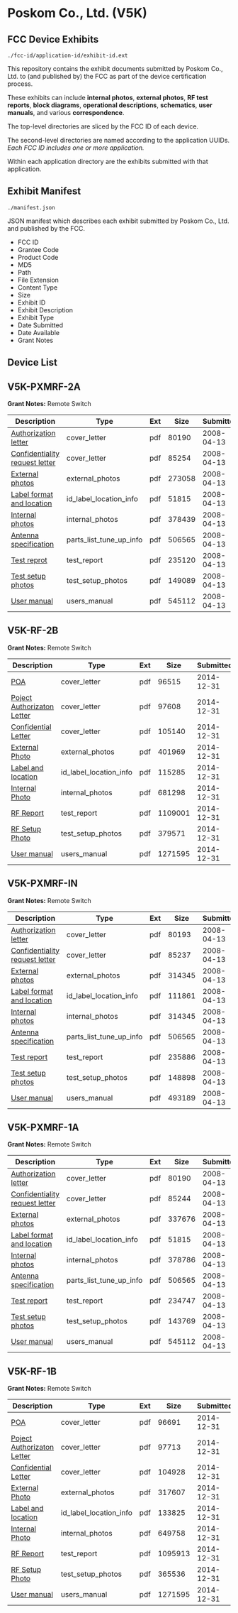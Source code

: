 # Poskom Co., Ltd. (V5K)
## FCC Device Exhibits

```
./fcc-id/application-id/exhibit-id.ext
```

This repository contains the exhibit documents submitted by Poskom Co., Ltd. to (and published by) the FCC as part of the device certification process.

These exhibits can include **internal photos**, **external photos**, **RF test reports**, **block diagrams**, **operational descriptions**, **schematics**, **user manuals**, and various **correspondence**.

The top-level directories are sliced by the FCC ID of each device.

The second-level directories are named according to the application UUIDs. *Each FCC ID includes one or more application.*

Within each application directory are the exhibits submitted with that application. 

## Exhibit Manifest

```
./manifest.json
```

JSON manifest which describes each exhibit submitted by Poskom Co., Ltd. and published by the FCC.

- FCC ID
- Grantee Code
- Product Code
- MD5
- Path
- File Extension
- Content Type
- Size
- Exhibit ID
- Exhibit Description
- Exhibit Type
- Date Submitted
- Date Available
- Grant Notes

## Device List
## V5K-PXMRF-2A
**Grant Notes:** Remote Switch

| Description | Type | Ext | Size | Submitted | Available |
| ----------- | ---- | --- | ---- | --------- | --------- |
| [Authorization letter](V5K-PXMRF-2A/78da9b82465f0ba2c6ba87cd9de5da38/927158.pdf) | cover_letter | pdf | 80190 | 2008-04-13 | 2008-04-13 |
| [Confidentiality request letter](V5K-PXMRF-2A/78da9b82465f0ba2c6ba87cd9de5da38/927159.pdf) | cover_letter | pdf | 85254 | 2008-04-13 | 2008-04-13 |
| [External photos](V5K-PXMRF-2A/78da9b82465f0ba2c6ba87cd9de5da38/927152.pdf) | external_photos | pdf | 273058 | 2008-04-13 | 2008-04-13 |
| [Label format and location](V5K-PXMRF-2A/78da9b82465f0ba2c6ba87cd9de5da38/927143.pdf) | id_label_location_info | pdf | 51815 | 2008-04-13 | 2008-04-13 |
| [Internal photos](V5K-PXMRF-2A/78da9b82465f0ba2c6ba87cd9de5da38/927153.pdf) | internal_photos | pdf | 378439 | 2008-04-13 | 2008-04-13 |
| [Antenna specification](V5K-PXMRF-2A/78da9b82465f0ba2c6ba87cd9de5da38/927133.pdf) | parts_list_tune_up_info | pdf | 506565 | 2008-04-13 | 2008-04-13 |
| [Test reprot](V5K-PXMRF-2A/78da9b82465f0ba2c6ba87cd9de5da38/927162.pdf) | test_report | pdf | 235120 | 2008-04-13 | 2008-04-13 |
| [Test setup photos](V5K-PXMRF-2A/78da9b82465f0ba2c6ba87cd9de5da38/927151.pdf) | test_setup_photos | pdf | 149089 | 2008-04-13 | 2008-04-13 |
| [User manual](V5K-PXMRF-2A/78da9b82465f0ba2c6ba87cd9de5da38/927139.pdf) | users_manual | pdf | 545112 | 2008-04-13 | 2008-04-13 |
## V5K-RF-2B
**Grant Notes:** Remote Switch

| Description | Type | Ext | Size | Submitted | Available |
| ----------- | ---- | --- | ---- | --------- | --------- |
| [POA](V5K-RF-2B/16a37e25ad8321f5bb05987d7307cbc4/2489388.pdf) | cover_letter | pdf | 96515 | 2014-12-31 | 2014-12-31 |
| [Poject Authorizaton Letter](V5K-RF-2B/16a37e25ad8321f5bb05987d7307cbc4/2489389.pdf) | cover_letter | pdf | 97608 | 2014-12-31 | 2014-12-31 |
| [Confidential Letter](V5K-RF-2B/16a37e25ad8321f5bb05987d7307cbc4/2489390.pdf) | cover_letter | pdf | 105140 | 2014-12-31 | 2014-12-31 |
| [External Photo](V5K-RF-2B/16a37e25ad8321f5bb05987d7307cbc4/2489394.pdf) | external_photos | pdf | 401969 | 2014-12-31 | 2015-06-29 |
| [Label and location](V5K-RF-2B/16a37e25ad8321f5bb05987d7307cbc4/2489395.pdf) | id_label_location_info | pdf | 115285 | 2014-12-31 | 2014-12-31 |
| [Internal Photo](V5K-RF-2B/16a37e25ad8321f5bb05987d7307cbc4/2489396.pdf) | internal_photos | pdf | 681298 | 2014-12-31 | 2015-06-29 |
| [RF Report](V5K-RF-2B/16a37e25ad8321f5bb05987d7307cbc4/2489397.pdf) | test_report | pdf | 1109001 | 2014-12-31 | 2014-12-31 |
| [RF Setup Photo](V5K-RF-2B/16a37e25ad8321f5bb05987d7307cbc4/2489398.pdf) | test_setup_photos | pdf | 379571 | 2014-12-31 | 2015-06-29 |
| [User manual](V5K-RF-2B/16a37e25ad8321f5bb05987d7307cbc4/2489386.pdf) | users_manual | pdf | 1271595 | 2014-12-31 | 2015-06-29 |
## V5K-PXMRF-IN
**Grant Notes:** Remote Switch

| Description | Type | Ext | Size | Submitted | Available |
| ----------- | ---- | --- | ---- | --------- | --------- |
| [Authorization letter](V5K-PXMRF-IN/034378720bc4a49481e1d36fb7ae3ba5/927174.pdf) | cover_letter | pdf | 80193 | 2008-04-13 | 2008-04-13 |
| [Confidentiality request letter](V5K-PXMRF-IN/034378720bc4a49481e1d36fb7ae3ba5/927175.pdf) | cover_letter | pdf | 85237 | 2008-04-13 | 2008-04-13 |
| [External photos](V5K-PXMRF-IN/034378720bc4a49481e1d36fb7ae3ba5/927168.pdf) | external_photos | pdf | 314345 | 2008-04-13 | 2008-04-13 |
| [Label format and location](V5K-PXMRF-IN/034378720bc4a49481e1d36fb7ae3ba5/927176.pdf) | id_label_location_info | pdf | 111861 | 2008-04-13 | 2008-04-13 |
| [Internal photos](V5K-PXMRF-IN/034378720bc4a49481e1d36fb7ae3ba5/927168.pdf) | internal_photos | pdf | 314345 | 2008-04-13 | 2008-04-13 |
| [Antenna specification](V5K-PXMRF-IN/034378720bc4a49481e1d36fb7ae3ba5/927133.pdf) | parts_list_tune_up_info | pdf | 506565 | 2008-04-13 | 2008-04-13 |
| [Test report](V5K-PXMRF-IN/034378720bc4a49481e1d36fb7ae3ba5/927178.pdf) | test_report | pdf | 235886 | 2008-04-13 | 2008-04-13 |
| [Test setup photos](V5K-PXMRF-IN/034378720bc4a49481e1d36fb7ae3ba5/927167.pdf) | test_setup_photos | pdf | 148898 | 2008-04-13 | 2008-04-13 |
| [User manual](V5K-PXMRF-IN/034378720bc4a49481e1d36fb7ae3ba5/927171.pdf) | users_manual | pdf | 493189 | 2008-04-13 | 2008-04-13 |
## V5K-PXMRF-1A
**Grant Notes:** Remote Switch

| Description | Type | Ext | Size | Submitted | Available |
| ----------- | ---- | --- | ---- | --------- | --------- |
| [Authorization letter](V5K-PXMRF-1A/7d45b40043b2e90b98ae66dd578957da/927141.pdf) | cover_letter | pdf | 80190 | 2008-04-13 | 2008-04-13 |
| [Confidentiality request letter](V5K-PXMRF-1A/7d45b40043b2e90b98ae66dd578957da/927142.pdf) | cover_letter | pdf | 85244 | 2008-04-13 | 2008-04-13 |
| [External photos](V5K-PXMRF-1A/7d45b40043b2e90b98ae66dd578957da/927135.pdf) | external_photos | pdf | 337676 | 2008-04-13 | 2008-04-13 |
| [Label format and location](V5K-PXMRF-1A/7d45b40043b2e90b98ae66dd578957da/927143.pdf) | id_label_location_info | pdf | 51815 | 2008-04-13 | 2008-04-13 |
| [Internal photos](V5K-PXMRF-1A/7d45b40043b2e90b98ae66dd578957da/927136.pdf) | internal_photos | pdf | 378786 | 2008-04-13 | 2008-04-13 |
| [Antenna specification](V5K-PXMRF-1A/7d45b40043b2e90b98ae66dd578957da/927133.pdf) | parts_list_tune_up_info | pdf | 506565 | 2008-04-13 | 2008-04-13 |
| [Test report](V5K-PXMRF-1A/7d45b40043b2e90b98ae66dd578957da/927145.pdf) | test_report | pdf | 234747 | 2008-04-13 | 2008-04-13 |
| [Test setup photos](V5K-PXMRF-1A/7d45b40043b2e90b98ae66dd578957da/927134.pdf) | test_setup_photos | pdf | 143769 | 2008-04-13 | 2008-04-13 |
| [User manual](V5K-PXMRF-1A/7d45b40043b2e90b98ae66dd578957da/927139.pdf) | users_manual | pdf | 545112 | 2008-04-13 | 2008-04-13 |
## V5K-RF-1B
**Grant Notes:** Remote Switch

| Description | Type | Ext | Size | Submitted | Available |
| ----------- | ---- | --- | ---- | --------- | --------- |
| [POA](V5K-RF-1B/1f7a4b98b6f72d449499532c2f01af5e/2489375.pdf) | cover_letter | pdf | 96691 | 2014-12-31 | 2014-12-31 |
| [Poject Authorizaton Letter](V5K-RF-1B/1f7a4b98b6f72d449499532c2f01af5e/2489376.pdf) | cover_letter | pdf | 97713 | 2014-12-31 | 2014-12-31 |
| [Confidential Letter](V5K-RF-1B/1f7a4b98b6f72d449499532c2f01af5e/2489377.pdf) | cover_letter | pdf | 104928 | 2014-12-31 | 2014-12-31 |
| [External Photo](V5K-RF-1B/1f7a4b98b6f72d449499532c2f01af5e/2489381.pdf) | external_photos | pdf | 317607 | 2014-12-31 | 2015-06-29 |
| [Label and location](V5K-RF-1B/1f7a4b98b6f72d449499532c2f01af5e/2489382.pdf) | id_label_location_info | pdf | 133825 | 2014-12-31 | 2014-12-31 |
| [Internal Photo](V5K-RF-1B/1f7a4b98b6f72d449499532c2f01af5e/2489383.pdf) | internal_photos | pdf | 649758 | 2014-12-31 | 2015-06-29 |
| [RF Report](V5K-RF-1B/1f7a4b98b6f72d449499532c2f01af5e/2489384.pdf) | test_report | pdf | 1095913 | 2014-12-31 | 2014-12-31 |
| [RF Setup Photo](V5K-RF-1B/1f7a4b98b6f72d449499532c2f01af5e/2489385.pdf) | test_setup_photos | pdf | 365536 | 2014-12-31 | 2015-06-29 |
| [User manual](V5K-RF-1B/1f7a4b98b6f72d449499532c2f01af5e/2489386.pdf) | users_manual | pdf | 1271595 | 2014-12-31 | 2015-06-29 |
